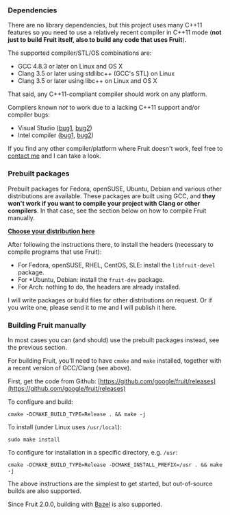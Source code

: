 ### Dependencies

There are no library dependencies, but this project uses many C++11 features so you need to use a relatively recent compiler in C++11 mode (**not just to build Fruit itself, also to build any code that uses Fruit**).

The supported compiler/STL/OS combinations are:

*   GCC 4.8.3 or later on Linux and OS X
*   Clang 3.5 or later using stdlibc++ (GCC's STL) on Linux
*   Clang 3.5 or later using libc++ on Linux and OS X

That said, any C++11-compliant compiler should work on any platform.

Compilers known _not_ to work due to a lacking C++11 support and/or compiler bugs:

*   Visual Studio ([bug1](https://connect.microsoft.com/VisualStudio/Feedback/Details/2197169), [bug2](https://connect.microsoft.com/VisualStudio/Feedback/Details/2197110))
*   Intel compiler ([bug1](https://software.intel.com/en-us/comment/1862049), [bug2](https://software.intel.com/en-us/comment/1854501))

If you find any other compiler/platform where Fruit doesn't work, feel free to [contact me](mailto:poletti.marco@gmail.com) and I can take a look.

### Prebuilt packages

Prebuilt packages for Fedora, openSUSE, Ubuntu, Debian and various other distributions are available. These packages are built using GCC, and **they won't work if you want to compile your project with Clang or other compilers**. In that case, see the section below on how to compile Fruit manually.

**[Choose your distribution here](http://software.opensuse.org/download.html?project=home%3Apoletti_marco&package=libfruit)**

After following the instructions there, to install the headers (necessary to compile programs that use Fruit):

*   For Fedora, openSUSE, RHEL, CentOS, SLE: install the `libfruit-devel` package.
*   For *Ubuntu, Debian: install the `fruit-dev` package.
*   For Arch: nothing to do, the headers are already installed.

I will write packages or build files for other distributions on request. Or if you write one, please send it to me and I will publish it here.

### Building Fruit manually

In most cases you can (and should) use the prebuilt packages instead, see the previous section.

For building Fruit, you'll need to have `cmake` and `make` installed, together with a recent version of GCC/Clang (see above).

First, get the code from Github: [https://github.com/google/fruit/releases](https://github.com/google/fruit/releases)

To configure and build:

    cmake -DCMAKE_BUILD_TYPE=Release . && make -j

To install (under Linux uses `/usr/local`):

    sudo make install

To configure for installation in a specific directory, e.g. `/usr`:

    cmake -DCMAKE_BUILD_TYPE=Release -DCMAKE_INSTALL_PREFIX=/usr . && make -j

The above instructions are the simplest to get started, but out-of-source builds are also supported.

Since Fruit 2.0.0, building with [Bazel](http://bazel.io) is also supported.
